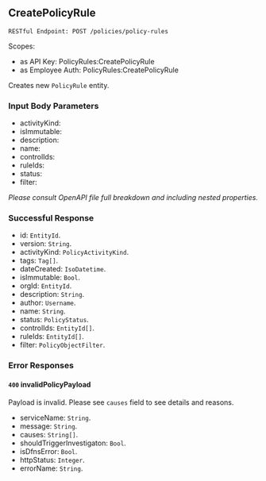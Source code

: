 
## CreatePolicyRule
`RESTful Endpoint: POST /policies/policy-rules`

Scopes:
 * as API Key: PolicyRules:CreatePolicyRule
 * as Employee Auth: PolicyRules:CreatePolicyRule

Creates new `PolicyRule` entity.

### Input Body Parameters
* activityKind: 
* isImmutable: 
* description: 
* name: 
* controlIds: 
* ruleIds: 
* status: 
* filter: 

_Please consult OpenAPI file full breakdown and including nested properties._
### Successful Response
* id: `EntityId`. 
* version: `String`. 
* activityKind: `PolicyActivityKind`. 
* tags: `Tag[]`. 
* dateCreated: `IsoDatetime`. 
* isImmutable: `Bool`. 
* orgId: `EntityId`. 
* description: `String`. 
* author: `Username`. 
* name: `String`. 
* status: `PolicyStatus`. 
* controlIds: `EntityId[]`. 
* ruleIds: `EntityId[]`. 
* filter: `PolicyObjectFilter`.
### Error Responses
#### `400` **invalidPolicyPayload** 
Payload is invalid. Please see `causes` field to see details and reasons.
* serviceName: `String`. 
* message: `String`. 
* causes: `String[]`. 
* shouldTriggerInvestigaton: `Bool`. 
* isDfnsError: `Bool`. 
* httpStatus: `Integer`. 
* errorName: `String`.


